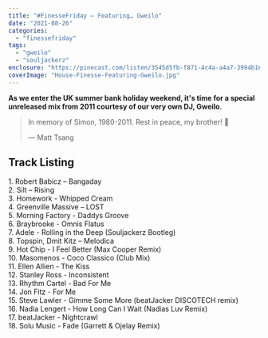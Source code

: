 ```yaml
---
title: "#FinesseFriday – Featuring… Gweilo"
date: "2021-08-26"
categories: 
  - "finessefriday"
tags: 
  - "gweilo"
  - "souljackerz"
enclosure: "https://pinecast.com/listen/3545d5fb-f871-4c4a-a4a7-3994b163e330.mp3 70050173 audio/mpeg "
coverImage: "House-Finesse-Featuring-Gweilo.jpg"
---
```


**As we enter the UK summer bank holiday weekend, it's time for a special unreleased mix from 2011 courtesy of our very own DJ, Gweilo**.

> In memory of Simon, 1980-2011. Rest in peace, my brother! 🙏
> 
> — Matt Tsang

## Track Listing

1\. Robert Babicz – Bangaday  
2\. Silt – Rising  
3\. Homework - Whipped Cream  
4\. Greenville Massive – LOST  
5\. Morning Factory - Daddys Groove  
6\. Braybrooke - Omnis Flatus  
7\. Adele - Rolling in the Deep (Souljackerz Bootleg)  
8\. Topspin, Dmit Kitz – Melodica  
9\. Hot Chip - I Feel Better (Max Cooper Remix)  
10\. Masomenos - Coco Classico (Club Mix)  
11\. Ellen Allien - The Kiss  
12\. Stanley Ross - Inconsistent  
13\. Rhythm Cartel - Bad For Me  
14\. Jon Fitz - For Me  
15\. Steve Lawler - Gimme Some More (beatJacker DISCOTECH remix)  
16\. Nadia Lengert - How Long Can I Wait (Nadias Luv Remix)  
17\. beatJacker - Nightcrawl  
18\. Solu Music - Fade (Garrett & Ojelay Remix)
